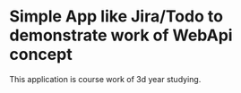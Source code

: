 # Simple App like Jira/Todo to demonstrate work of WebApi concept
This application is course work of 3d year studying.
